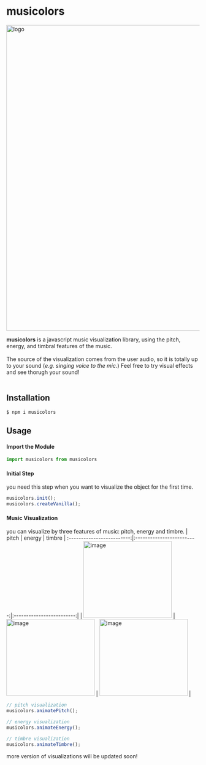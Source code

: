 # musicolors

<img width="797" alt="logo" src="https://github.com/ChungHaLee/musicolors/assets/59073612/d9dc0c54-4235-4061-bee0-f7d80b9d2dd1">

**musicolors** is a javascript music visualization library, using the pitch, energy, and timbral features of the music.
<br><br>
The source of the visualization comes from the user audio, so it is totally up to your sound (*e.g. singing voice to the mic.*) Feel free to try visual effects and see thorugh your sound!
<br><br>

## Installation

```
$ npm i musicolors
```

## Usage


#### Import the Module
```javascript
import musicolors from musicolors
```

#### Initial Step
you need this step when you want to visualize the object for the first time.

```javascript
musicolors.init();
musicolors.createVanilla();
```

#### Music Visualization
you can visualize by three features of music: pitch, energy and timbre.
| pitch | energy | timbre | 
:-------------------------:|:-------------------------:|:-------------------------:|
| <img width="230" height="200" alt="image" src="https://github.com/ChungHaLee/musicolors/assets/59073612/f9594593-19f9-4d9b-928e-1da2b857c651"> |  <img width="230" height="200" alt="image" src="https://github.com/ChungHaLee/musicolors/assets/59073612/2cd0a4f6-f29f-42cc-b5d8-59810937d67b"> | <img width="230" height="200" alt="image" src="https://github.com/ChungHaLee/musicolors/assets/59073612/5e5b8db4-77aa-49e5-bcf5-0f4ca05577e5"> | 

```javascript
// pitch visualization
musicolors.animatePitch();

// energy visualization
musicolors.animateEnergy();

// timbre visualization
musicolors.animateTimbre();
```
more version of visualizations will be updated soon!
